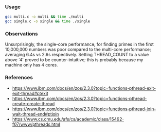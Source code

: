 ### Usage

```bash
gcc multi.c -o multi && time ./multi
gcc single.c -o single && time ./single
```

### Observations

Unsurprisingly, the single-core performance, for finding primes in the first 10,000,000 numbers was poor compared to the multi-core performance; averaging 6.4s vs 2.9s respectively. Setting THREAD\_COUNT to a value above '4' proved to be counter-intuitive; this is probably because my machine only has 4 cores.

### References

- https://www.ibm.com/docs/en/zos/2.3.0?topic=functions-pthread-exit-exit-thread#ptexit
- https://www.ibm.com/docs/en/zos/2.3.0?topic=functions-pthread-create-create-thread
- https://www.ibm.com/docs/en/zos/2.3.0?topic=functions-pthread-join-wait-thread-end#ptjoin
- https://www.cs.cmu.edu/afs/cs/academic/class/15492-f07/www/pthreads.html
